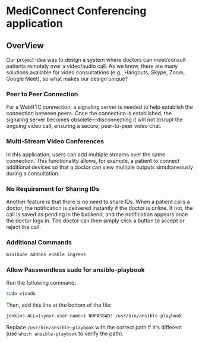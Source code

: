 # MediConnect Conferencing application

## OverView

Our project idea was to design a system where doctors can meet/consult patients remotely over a video/audio call. As we know, there are many solutions available for video consultations (e.g., Hangouts, Skype, Zoom, Google Meet), so what makes our design unique?

### Peer to Peer Connection

For a WebRTC connection, a signaling server is needed to help establish the connection between peers. Once the connection is established, the signaling server becomes obsolete—disconnecting it will not disrupt the ongoing video call, ensuring a secure, peer-to-peer video chat.

### Multi-Stream Video Conferences

In this application, users can add multiple streams over the same connection. This functionality allows, for example, a patient to connect additional devices so that a doctor can view multiple outputs simultaneously during a consultation.

### No Requirement for Sharing IDs

Another feature is that there is no need to share IDs. When a patient calls a doctor, the notification is delivered instantly if the doctor is online. If not, the call is saved as pending in the backend, and the notification appears once the doctor logs in. The doctor can then simply click a button to accept or reject the call.

### Additional Commands

```bash
minikube addons enable ingress
```

### Allow Passwordless sudo for ansible-playbook

Run the following command:

```bash
sudo visudo
```

Then, add this line at the bottom of the file:

```bash
jenkins ALL=(<your-user-name>) NOPASSWD: /usr/bin/ansible-playbook
```

Replace `/usr/bin/ansible-playbook` with the correct path if it's different (use `which ansible-playbook` to verify the path).
